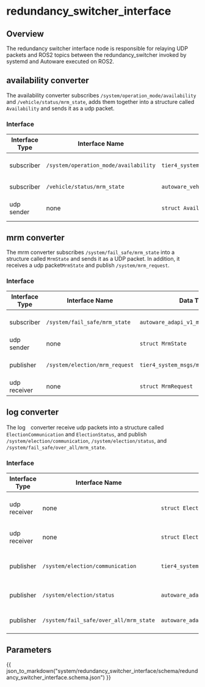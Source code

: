 # redundancy_switcher_interface

## Overview

The redundancy switcher interface node is responsible for relaying UDP packets and ROS2 topics between the redundancy_switcher invoked by systemd and Autoware executed on ROS2.

## availability converter

The availability converter subscribes `/system/operation_mode/availability` and `/vehicle/status/mrm_state`, adds them together into a structure called `Availability` and sends it as a udp packet.

### Interface

| Interface Type | Interface Name                        | Data Type                                         | Description                   |
| -------------- | ------------------------------------- | ------------------------------------------------- | ----------------------------- |
| subscriber     | `/system/operation_mode/availability` | `tier4_system_msgs/msg/OperationModeAvailability` | Usable behavior of the ego.   |
| subscriber     | `/vehicle/status/mrm_state`           | `autoware_vehicle_msgs/msg/ControlModeReport`     | Ego control mode.             |
| udp sender     | none                                  | `struct Availability`                             | Combination of the above two. |

## mrm converter

The mrm converter subscribes `/system/fail_safe/mrm_state` into a structure called `MrmState` and sends it as a UDP packet.
In addition, it receives a udp packet`MrmState` and publish `/system/mrm_request`.

### Interface

| Interface Type | Interface Name                 | Data Type                             | Description              |
| -------------- | ------------------------------ | ------------------------------------- | ------------------------ |
| subscriber     | `/system/fail_safe/mrm_state`  | `autoware_adapi_v1_msgs/msg/MrmState` | MRM status of each ECU.  |
| udp sender     | none                           | `struct MrmState`                     | Same as above.           |
| publisher      | `/system/election/mrm_request` | `tier4_system_msgs/msg/MrmBehavior`   | Request of MRM behavior. |
| udp receiver   | none                           | `struct MrmRequest`                   | Same as above.           |

## log converter

The log　converter receive udp packets into a structure called `ElectionCommunication` and `ElectionStatus`, and publish `/system/election/communication`,
`/system/election/status`, and `/system/fail_safe/over_all/mrm_state`.

### Interface

| Interface Type | Interface Name                         | Data Type                                     | Description                    |
| -------------- | -------------------------------------- | --------------------------------------------- | ------------------------------ |
| udp receiver   | none                                   | `struct ElectionCommunication`                | messages among election nodes. |
| udp receiver   | none                                   | `struct ElectionStatus`                       | Leader Election status.        |
| publisher      | `/system/election/communication`       | `tier4_system_msgs/msg/ElectionCommunication` | messages among election nodes. |
| publisher      | `/system/election/status`              | `autoware_adapi_v1_msgs/msg/MrmState`         | Leader Election status.        |
| publisher      | `/system/fail_safe/over_all/mrm_state` | `autoware_adapi_v1_msgs/msg/mrm_state`        | System-wide MRM status.        |

## Parameters

{{ json_to_markdown("system/redundancy_switcher_interface/schema/redundancy_switcher_interface.schema.json") }}
